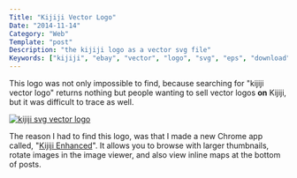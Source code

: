 ```yaml
---
Title: "Kijiji Vector Logo"
Date: "2014-11-14"
Category: "Web"
Template: "post"
Description: "the kijiji logo as a vector svg file"
Keywords: ["kijiji", "ebay", "vector", "logo", "svg", "eps", "download"]
---
```


This logo was not only impossible to find, because searching for "kijiji vector logo" returns nothing but people wanting to sell vector logos **on** Kijiji, but it was difficult to trace as well.

<div class="center">
  <a href="https://ohdoylerules.com/images/kijiji.svg" title="kijiji svg vector logo" target="_blank"><img alt="kijiji svg vector logo" src="https://ohdoylerules.com/images/kijiji.svg" ></a>
</div>

The reason I had to find this logo, was that I made a new Chrome app called, "[Kijiji Enhanced](http://goo.gl/8VXrlm "Kijiji Enhanced on the Chrome Web Store")". It allows you to browse with larger thumbnails, rotate images in the image viewer, and also view inline maps at the bottom of posts.

